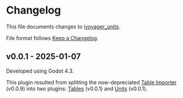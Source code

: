 # Changelog

This file documents changes to [ivoyager_units](https://github.com/ivoyager/ivoyager_units).

File format follows [Keep a Changelog](https://keepachangelog.com/en/1.0.0/).

## v0.0.1 - 2025-01-07

Developed using Godot 4.3.

This plugin resulted from splitting the now-depreciated [Table Importer](https://github.com/ivoyager/ivoyager_table_importer) (v0.0.9) into two plugins: [Tables](https://github.com/ivoyager/ivoyager_tables) (v0.0.1) and [Units](https://github.com/ivoyager/ivoyager_units) (v0.0.1).

